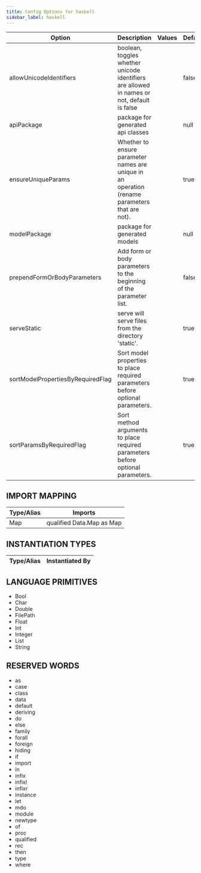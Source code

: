 ```yaml
---
title: Config Options for haskell
sidebar_label: haskell
---
```


| Option | Description | Values | Default |
| ------ | ----------- | ------ | ------- |
|allowUnicodeIdentifiers|boolean, toggles whether unicode identifiers are allowed in names or not, default is false| |false|
|apiPackage|package for generated api classes| |null|
|ensureUniqueParams|Whether to ensure parameter names are unique in an operation (rename parameters that are not).| |true|
|modelPackage|package for generated models| |null|
|prependFormOrBodyParameters|Add form or body parameters to the beginning of the parameter list.| |false|
|serveStatic|serve will serve files from the directory 'static'.| |true|
|sortModelPropertiesByRequiredFlag|Sort model properties to place required parameters before optional parameters.| |true|
|sortParamsByRequiredFlag|Sort method arguments to place required parameters before optional parameters.| |true|

## IMPORT MAPPING

| Type/Alias | Imports |
| ---------- | ------- |
|Map|qualified Data.Map as Map|


## INSTANTIATION TYPES

| Type/Alias | Instantiated By |
| ---------- | --------------- |


## LANGUAGE PRIMITIVES

<ul data-columns="2" style="list-style-type: disc;-webkit-columns:2;-moz-columns:2;columns:2;-moz-column-fill:auto;column-fill:auto"><li>Bool</li>
<li>Char</li>
<li>Double</li>
<li>FilePath</li>
<li>Float</li>
<li>Int</li>
<li>Integer</li>
<li>List</li>
<li>String</li>
</ul>

## RESERVED WORDS

<ul data-columns="2" style="list-style-type: disc;-webkit-columns:2;-moz-columns:2;columns:2;-moz-column-fill:auto;column-fill:auto"><li>as</li>
<li>case</li>
<li>class</li>
<li>data</li>
<li>default</li>
<li>deriving</li>
<li>do</li>
<li>else</li>
<li>family</li>
<li>forall</li>
<li>foreign</li>
<li>hiding</li>
<li>if</li>
<li>import</li>
<li>in</li>
<li>infix</li>
<li>infixl</li>
<li>infixr</li>
<li>instance</li>
<li>let</li>
<li>mdo</li>
<li>module</li>
<li>newtype</li>
<li>of</li>
<li>proc</li>
<li>qualified</li>
<li>rec</li>
<li>then</li>
<li>type</li>
<li>where</li>
</ul>
